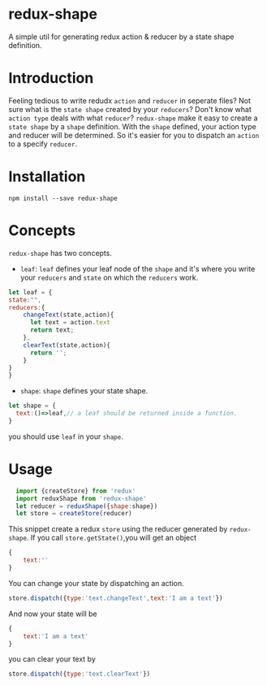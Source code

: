 # redux-shape
A simple util for generating redux action & reducer by a state shape definition.
# Introduction
Feeling tedious to write redudx `action` and `reducer` in seperate files?
Not sure what is the `state shape` created by your `reducers`?
Don't know what `action type` deals with what `reducer`?
`redux-shape` make it easy to create a `state shape` by a `shape` definition. With the `shape` defined, your action type and reducer will be determined. So it's easier for you to dispatch an `action` to a specify `reducer`.

# Installation
```
npm install --save redux-shape
```

# Concepts
`redux-shape` has two concepts.
- `leaf`: `leaf` defines your leaf node of the `shape` and it's where you write your `reducers` and  `state` on which the `reducers` work. 
```js
let leaf = {
state:"",
reducers:{
	changeText(state,action){
	  let text = action.text
	  return text;
	},
	clearText(state,action){
	  return '';
	}
}
}
```

- `shape`: `shape` defines your state shape.
```js
let shape = {
  text:()=>leaf,// a leaf should be returned inside a function.
}
```
you should use `leaf` in your `shape`.

# Usage
```js
  import {createStore} from 'redux'
  import reduxShape from 'redux-shape'
  let reducer = reduxShape({shape:shape})
  let store = createStore(reducer)
```
This snippet create a  redux `store` using the reducer generated by `redux-shape`. 
If you call `store.getState()`,you will get an object
```js
{
	text:''
}
```
You can change your state by dispatching an action.
```js
store.dispatch({type:'text.changeText',text:'I am a text'})
```
And now your state will be
```js
{
	text:'I am a text'
}
```
you can clear your text by 
```js
store.dispatch({type:'text.clearText'})
```





